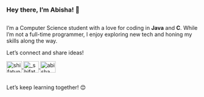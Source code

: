 ### Hey there, I’m Abisha! 👋

##

I’m a Computer Science student with a love for coding in **Java** and **C**. While I’m not a full-time programmer, I enjoy exploring new tech and honing my skills along the way.

Let’s connect and share ideas!

<a href="https://www.facebook.com/shifatunmohsinabisha.abisha" target="_blank">
    <img align="center" src="https://raw.githubusercontent.com/rahuldkjain/github-profile-readme-generator/master/src/images/icons/Social/facebook.svg" alt="shifatun-mohsin-abisha" height="30" width="40" />
</a>
<a href="https://instagram.com/_shifatun_mohsin_" target="_blank">
    <img align="center" src="https://raw.githubusercontent.com/rahuldkjain/github-profile-readme-generator/master/src/images/icons/Social/instagram.svg" alt="_shifatun_mohsin_" height="30" width="40" />
</a>
<a href="https://x.com/abisha_mohsin" target="_blank">
    <img align="center" src="https://raw.githubusercontent.com/rahuldkjain/github-profile-readme-generator/master/src/images/icons/Social/twitter.svg" alt="abisha_mohsin" height="30" width="40" />
</a>

##

Let’s keep learning together! 😊
